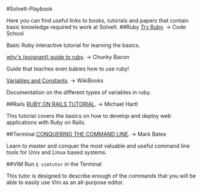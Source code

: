 #SolveIt-Playbook

Here you can find useful links to books, tutorials and papers that contain basic knowledge required to work at SolveIt.
##Ruby
 [Try Ruby](http://tryruby.org). -> Code School

Basic Ruby interactive tutorial for learning the basics.

 [why's (poignant) guide to ruby](http://www.rubyinside.com/media/poignant-guide.pdf). -> Chunky Bacon

Guide that teaches even babies how to use ruby!

 [Variables and Constants](http://en.wikibooks.org/wiki/Ruby_Programming/Syntax/Variables_and_Constants#Class_Variables). -> WikiBooks

Documentation on the different types of variables in ruby.



##Rails
 [RUBY ON RAILS TUTORIAL](https://www.railstutorial.org/book). -> Michael Hartl

This tutorial covers the basics on how to develop and deploy web applications with Ruby on Rails.

##Terminal 
 [CONQUERING THE COMMAND LINE](https://www.conqueringthecommandline.com/book). -> Mark Bates

Learn to master and conquer the most valuable and useful command line tools for Unix and Linux based systems.

##VIM
Run `$ vimtutor` in the Terminal 

This tutor is designed to describe enough of the commands that you will be able to easily use Vim as an all-purpose editor.
